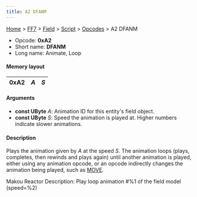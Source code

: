 ```yaml
---
title: A2 DFANM
---
```


[Home](/ff7-flat-wiki/Main%20Page.md) > [FF7](/ff7-flat-wiki/FF7.md) > [Field](/ff7-flat-wiki/FF7/Field.md) > [Script](/ff7-flat-wiki/FF7/Field/Script.md) > [Opcodes](/ff7-flat-wiki/FF7/Field/Script/Opcodes.md) > A2 DFANM

-   Opcode: **0xA2**
-   Short name: **DFANM**
-   Long name: Animate, Loop

#### Memory layout

| 0xA2 | *A* | *S* |
|------|-----|-----|

#### Arguments

-   **const UByte** *A*: Animation ID for this entity's field object.
-   **const UByte** *S*: Speed the animation is played at. Higher
    numbers indicate slower animations.

#### Description

Plays the animation given by *A* at the speed *S*. The animation loops
(plays, completes, then rewinds and plays again) until another animation
is played, either using any animation opcode, or an opcode indirectly
changes the animation being played, such as [MOVE][].

Makou Reactor Description: Play loop animation \#%1 of the field model
(speed=%2)

  [MOVE]: /ff7-flat-wiki/FF7/Field/Script/Opcodes/A8%20MOVE.md "wikilink"
